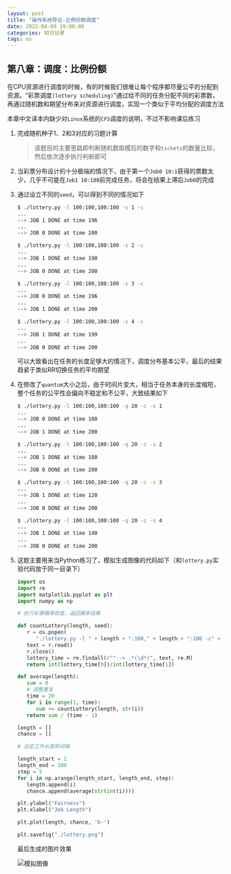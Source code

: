 ```yaml
---
layout: post
title: "操作系统导论-比例份额调度"
date: 2022-04-09 19:00:00
categories: 知识记录
tags: os
---
```


## 第八章：调度：比例份额

在CPU资源进行调度的时候，有的时候我们很难让每个程序都尽量公平的分配到资源。“彩票调度`(lottery scheduling)`”通过给不同的任务分配不同的彩票数，再通过随机数和期望分布来对资源进行调度，实现一个类似于平均分配的调度方法

本章中文译本内缺少对`Linux`系统的`CFS`调度的说明，不过不影响课后练习

1. 完成随机种子1、2和3对应的习题计算
   > 该题目的主要思路即判断随机数取模后的数字和`tickets`的数量比较，然后依次逐步执行判断即可

2. 当彩票分布设计的十分极端的情况下，由于第一个`Job0 10:1`获得的票数太少，几乎不可能在`Job1 10:100`前完成任务，将会在结果上滞后`Job0`的完成

3. 通过设立不同的`seed`，可以得到不同的情况如下

   ```sh
   $ ./lottery.py -l 100:100,100:100 -s 1 -c
   ...
   --> JOB 1 DONE at time 196
   ...
   --> JOB 0 DONE at time 200

   $ ./lottery.py -l 100:100,100:100 -s 2 -c
   ...
   --> JOB 1 DONE at time 190
   ...
   --> JOB 0 DONE at time 200

   $ ./lottery.py -l 100:100,100:100 -s 3 -c
   ...
   --> JOB 0 DONE at time 196
   ...
   --> JOB 1 DONE at time 200

   $ ./lottery.py -l 100:100,100:100 -s 4 -c
   ...
   --> JOB 1 DONE at time 199
   ...
   --> JOB 0 DONE at time 200
   ```

   可以大致看出在任务的长度足够大的情况下，调度分布基本公平，最后的结果趋紧于类似RR切换任务的平均期望

4. 在修改了`quantum`大小之后，由于时间片变大，相当于任务本身的长度缩短，整个任务的公平性会偏向不稳定和不公平，大致结果如下

   ```sh
   $ ./lottery.py -l 100:100,100:100 -q 20 -c -s 1
   ...
   --> JOB 0 DONE at time 180
   ...
   --> JOB 1 DONE at time 200

   $ ./lottery.py -l 100:100,100:100 -q 20 -c -s 2
   ...
   --> JOB 1 DONE at time 180
   ...
   --> JOB 0 DONE at time 200

   $ ./lottery.py -l 100:100,100:100 -q 20 -c -s 3
   ...
   --> JOB 1 DONE at time 120
   ...
   --> JOB 0 DONE at time 200

   $ ./lottery.py -l 100:100,100:100 -q 20 -c -s 4
   ...
   --> JOB 1 DONE at time 140
   ...
   --> JOB 0 DONE at time 200
   ```

5. 这题主要用来当Python练习了，模拟生成图像的代码如下（和`lottery.py`实验代码放于同一目录下）

   ```python
   import os
   import re
   import matplotlib.pyplot as plt
   import numpy as np

   # 执行彩票概率检查，返回概率结果

   def countLottery(length, seed):
      r = os.popen(
         "./lottery.py -l " + length + ":100," + length + ":100 -c" + " -s " + seed)
      text = r.read()
      r.close()
      lottery_time = re.findall(r"^--> .*(\d*)", text, re.M)
      return int(lottery_time[0])/int(lottery_time[1])

   def average(length):
      sum = 0
      # 调整重复
      time = 20
      for i in range(1, time):
         sum += countLottery(length, str(i))
      return sum / (time - 1)

   length = []
   chance = []

   # 设定工作长度和间隔

   length_start = 1
   length_end = 100
   step = 5
   for i in np.arange(length_start, length_end, step):
      length.append(i)
      chance.append(average(str(int(i))))

   plt.ylabel("Fairness")
   plt.xlabel("Job Length")

   plt.plot(length, chance, 'b-')

   plt.savefig("./lottery.png")
   ```

   最后生成的图片效果

   ![模拟图像](https://lsky.halc.top/ewA3BX.png)
